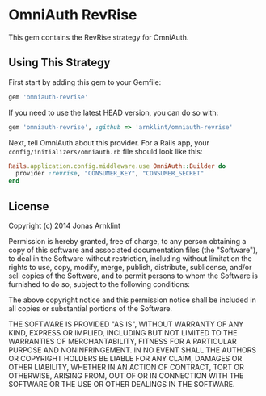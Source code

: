 # OmniAuth RevRise

This gem contains the RevRise strategy for OmniAuth.

## Using This Strategy

First start by adding this gem to your Gemfile:

```ruby
gem 'omniauth-revrise'
```

If you need to use the latest HEAD version, you can do so with:

```ruby
gem 'omniauth-revrise', :github => 'arnklint/omniauth-revrise'
```

Next, tell OmniAuth about this provider. For a Rails app, your `config/initializers/omniauth.rb` file should look like this:

```ruby
Rails.application.config.middleware.use OmniAuth::Builder do
  provider :revrise, "CONSUMER_KEY", "CONSUMER_SECRET"
end
```

## License

Copyright (c) 2014 Jonas Arnklint

Permission is hereby granted, free of charge, to any person obtaining a copy of this software and associated documentation files (the "Software"), to deal in the Software without restriction, including without limitation the rights to use, copy, modify, merge, publish, distribute, sublicense, and/or sell copies of the Software, and to permit persons to whom the Software is furnished to do so, subject to the following conditions:

The above copyright notice and this permission notice shall be included in all copies or substantial portions of the Software.

THE SOFTWARE IS PROVIDED "AS IS", WITHOUT WARRANTY OF ANY KIND, EXPRESS OR IMPLIED, INCLUDING BUT NOT LIMITED TO THE WARRANTIES OF MERCHANTABILITY, FITNESS FOR A PARTICULAR PURPOSE AND NONINFRINGEMENT. IN NO EVENT SHALL THE AUTHORS OR COPYRIGHT HOLDERS BE LIABLE FOR ANY CLAIM, DAMAGES OR OTHER LIABILITY, WHETHER IN AN ACTION OF CONTRACT, TORT OR OTHERWISE, ARISING FROM, OUT OF OR IN CONNECTION WITH THE SOFTWARE OR THE USE OR OTHER DEALINGS IN THE SOFTWARE.
